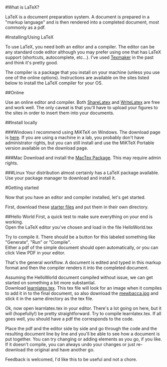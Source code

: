 #What is LaTeX?

LaTeX is a document preparation system.  A document is prepared in a "markup language" and is then rendered into a completed document, most commonly as a pdf.  

#Installing/Using LaTeX

To use LaTeX, you need both an editor and a compiler.  The editor can be any standard code editor although you may prefer using one that has LaTeX support (shortcuts, autocomplete, etc...).  I've used [Texmaker](http://www.xm1math.net/texmaker/download.html) in the past and think it's pretty good.  

The compiler is a package that you install on your machine (unless you use one of the online options).  Instructions are available on the sites listed below to install the LaTeX compiler for your OS.

##Online

Use an online editor and compiler.  Both [ShareLatex](http://sharelatex.com) and [WriteLatex](http://writelatex.com) are free and work well.  The only caveat is that you'll have to upload your figures to the sites in order to insert them into your documents.  

##Install locally

###Windows
I recommend using MiKTeX on Windows.  The download page is [here](http://www.miktex.org/2.9/setup).  If you are using a machine in a lab, you probably don't have administrator rights, but you can still install and use the MiKTeX Portable version available on the download page.  

###Mac
Download and install the [MacTex Package](http://mirror.ctan.org/systems/mac/mactex/MacTeX.mpkg.zip).  This may require admin rights. 

###Linux
Your distribution almost certainly has a LaTeX package available.  Use your package manager to download and install it.  

#Getting started

Now that you have an editor and compiler installed, let's get started.  

First, download these [starter files](https://github.com/gforsyth/learnlatex/archive/master.zip) and put them in their own directory.  

##Hello World
First, a quick test to make sure everything on your end is working.  
Open the LaTeX editor you've chosen and load in the file HelloWorld.tex

Try to compile it.  There should be a button for this labeled something like "Generate", "Run" or "Compile".  
Either a pdf of the simple document should open automatically, or you can click View PDF in your editor.  

That's the general workflow.  A document is edited and typed in this markup format and then the compiler renders it into the completed document. 

Assuming the HelloWorld document compiled without issue, we can get started on something a bit more substantial.  
Download [learnlatex.tex](https://github.com/gforsyth/learnlatex/blob/master/learnlatex.tex).  This tex file will look for an image when it compiles to add it in to the final document, so also download the [mewbacca.jpg](https://github.com/gforsyth/learnlatex/blob/master/mewbacca.jpg) and stick it in the same directory as the tex file.  

Ok, now open learnlatex.tex in your editor.  There's a lot going on here, but it will (hopefully!) be pretty straightforward.  Try to compile learnlatex.tex.  If all goes well, you should have a pdf the corresponds to the code.  

Place the pdf and the editor side by side and go through the code and the resulting document line by line and you'll be able to see how a document is put together.  You can try changing or adding elements as you go, if you like.  If it doesn't compile, you can always undo your changes or just re-download the original and have another go.  

Feedback is welcomed, I'd like this to be useful and not a chore.  
